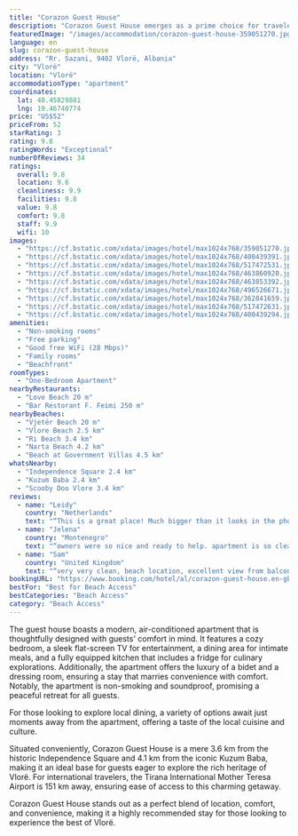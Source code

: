 ```yaml
---
title: "Corazon Guest House"
description: "Corazon Guest House emerges as a prime choice for travelers seeking a serene beachfront escape in Vlorë, just a stone's throw away from the pristine Vjetër Beach and a short distance from the bustling Vlore Beach."
featuredImage: "/images/accommodation/corazon-guest-house-359051270.jpg"
language: en
slug: corazon-guest-house
address: "Rr. Sazani, 9402 Vlorë, Albania"
city: "Vlorë"
location: "Vlorë"
accommodationType: "apartment"
coordinates:
  lat: 40.45829881
  lng: 19.46740774
price: "US$52"
priceFrom: 52
starRating: 3
rating: 9.8
ratingWords: "Exceptional"
numberOfReviews: 34
ratings:
  overall: 9.8
  location: 9.6
  cleanliness: 9.9
  facilities: 9.8
  value: 9.8
  comfort: 9.8
  staff: 9.9
  wifi: 10
images:
  - "https://cf.bstatic.com/xdata/images/hotel/max1024x768/359051270.jpg?k=0011b3ffe77814f7e437f146a06f20394197c2c56ddabed35e0082b2e72eabd4&o=&hp=1"
  - "https://cf.bstatic.com/xdata/images/hotel/max1024x768/400439391.jpg?k=e5b729b7b51355111a7b1502fdcd35ca276428eac756c9e2d529c17af6b6a45a&o=&hp=1"
  - "https://cf.bstatic.com/xdata/images/hotel/max1024x768/517472531.jpg?k=f42b5f2aeebd9cc798fc68144b8391ff9f76888c5f03120da2a29bedcc07b793&o=&hp=1"
  - "https://cf.bstatic.com/xdata/images/hotel/max1024x768/463860920.jpg?k=178429bec67d505c8edd6a1f2f6197a40a4217a8fcd9ec355cd63d9849382fe1&o=&hp=1"
  - "https://cf.bstatic.com/xdata/images/hotel/max1024x768/463853392.jpg?k=4dff9b86cb5c3f93760df230bde4b008ff02c9fbe235291b6d8c7587d1ae9082&o=&hp=1"
  - "https://cf.bstatic.com/xdata/images/hotel/max1024x768/496526671.jpg?k=28584c6fc88a13d228d90d6604d3e8aaf7adb4112b42c797b2bf651210b73134&o=&hp=1"
  - "https://cf.bstatic.com/xdata/images/hotel/max1024x768/362841659.jpg?k=4a1ab238c24497451cdcc6dd4742e93b6d1f046d61f65ab7bd5ae7d73339e1f0&o=&hp=1"
  - "https://cf.bstatic.com/xdata/images/hotel/max1024x768/517472631.jpg?k=26a0e378cb11d9e3704a0066bb3e3f5b8b79c6951d741753eead444898e33c5a&o=&hp=1"
  - "https://cf.bstatic.com/xdata/images/hotel/max1024x768/400439294.jpg?k=5ef4a9a7ec4f5d44371209811b5d0cc8269387e69958cde4526146da9d586ab9&o=&hp=1"
amenities:
  - "Non-smoking rooms"
  - "Free parking"
  - "Good free WiFi (28 Mbps)"
  - "Family rooms"
  - "Beachfront"
roomTypes:
  - "One-Bedroom Apartment"
nearbyRestaurants:
  - "Love Beach 20 m"
  - "Bar Restorant F. Feimi 250 m"
nearbyBeaches:
  - "Vjetër Beach 20 m"
  - "Vlore Beach 2.5 km"
  - "Ri Beach 3.4 km"
  - "Narta Beach 4.2 km"
  - "Beach at Government Villas 4.5 km"
whatsNearby:
  - "Independence Square 2.4 km"
  - "Kuzum Baba 2.4 km"
  - "Scooby Doo Vlore 3.4 km"
reviews:
  - name: "Leidy"
    country: "Netherlands"
    text: "“This is a great place! Much bigger than it looks in the photos and right next to the beach. The owners are super nice and very helpful with everything we needed. I would def recommend staying here!”"
  - name: "Jelena"
    country: "Montenegro"
    text: "“owners were so nice and ready to help. apartment is so clean and has everything you need-towels, coffe maker, tea, fridge... it is big and perfect for 2-4 persons. kitchen is big and has even more then you need, so if you are with family and want...”"
  - name: "Sam"
    country: "United Kingdom"
    text: "“very very clean, beach location, excellent view from balcony, owners are very helpful, I stayed an extra day I was enjoying it so much”"
bookingURL: "https://www.booking.com/hotel/al/corazon-guest-house.en-gb.html?aid=8035640"
bestFor: "Best for Beach Access"
bestCategories: "Beach Access"
category: "Beach Access"
---
```


The guest house boasts a modern, air-conditioned apartment that is thoughtfully designed with guests' comfort in mind. It features a cozy bedroom, a sleek flat-screen TV for entertainment, a dining area for intimate meals, and a fully equipped kitchen that includes a fridge for culinary explorations. Additionally, the apartment offers the luxury of a bidet and a dressing room, ensuring a stay that marries convenience with comfort. Notably, the apartment is non-smoking and soundproof, promising a peaceful retreat for all guests.

For those looking to explore local dining, a variety of options await just moments away from the apartment, offering a taste of the local cuisine and culture.

Situated conveniently, Corazon Guest House is a mere 3.6 km from the historic Independence Square and 4.1 km from the iconic Kuzum Baba, making it an ideal base for guests eager to explore the rich heritage of Vlorë. For international travelers, the Tirana International Mother Teresa Airport is 151 km away, ensuring ease of access to this charming getaway.

Corazon Guest House stands out as a perfect blend of location, comfort, and convenience, making it a highly recommended stay for those looking to experience the best of Vlorë.